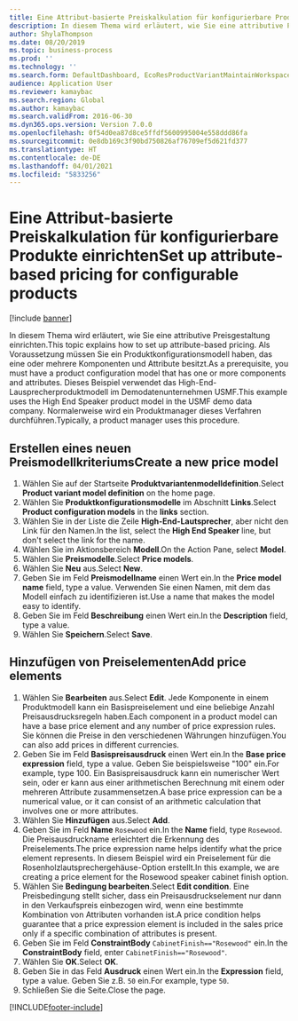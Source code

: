 ```yaml
---
title: Eine Attribut-basierte Preiskalkulation für konfigurierbare Produkte einrichten
description: In diesem Thema wird erläutert, wie Sie eine attributive Preisgestaltung einrichten.
author: ShylaThompson
ms.date: 08/20/2019
ms.topic: business-process
ms.prod: ''
ms.technology: ''
ms.search.form: DefaultDashboard, EcoResProductVariantMaintainWorkspace, PCProductConfigurationModelListPage, PCPriceModelList, PCPriceModel, PCConstraintEditor
audience: Application User
ms.reviewer: kamaybac
ms.search.region: Global
ms.author: kamaybac
ms.search.validFrom: 2016-06-30
ms.dyn365.ops.version: Version 7.0.0
ms.openlocfilehash: 0f54d0ea87d8ce5ffdf5600995004e558ddd86fa
ms.sourcegitcommit: 0e8db169c3f90bd750826af76709ef5d621fd377
ms.translationtype: HT
ms.contentlocale: de-DE
ms.lasthandoff: 04/01/2021
ms.locfileid: "5833256"
---
```

# <a name="set-up-attribute-based-pricing-for-configurable-products"></a><span data-ttu-id="17d46-103">Eine Attribut-basierte Preiskalkulation für konfigurierbare Produkte einrichten</span><span class="sxs-lookup"><span data-stu-id="17d46-103">Set up attribute-based pricing for configurable products</span></span>

[!include [banner](../../includes/banner.md)]

<span data-ttu-id="17d46-104">In diesem Thema wird erläutert, wie Sie eine attributive Preisgestaltung einrichten.</span><span class="sxs-lookup"><span data-stu-id="17d46-104">This topic explains how to set up attribute-based pricing.</span></span> <span data-ttu-id="17d46-105">Als Voraussetzung müssen Sie ein Produktkonfigurationsmodell haben, das eine oder mehrere Komponenten und Attribute besitzt.</span><span class="sxs-lookup"><span data-stu-id="17d46-105">As a prerequisite, you must have a product configuration model that has one or more components and attributes.</span></span> <span data-ttu-id="17d46-106">Dieses Beispiel verwendet das High-End-Lausprecherproduktmodell im Demodatenunternehmen USMF.</span><span class="sxs-lookup"><span data-stu-id="17d46-106">This example uses the High End Speaker product model in the USMF demo data company.</span></span> <span data-ttu-id="17d46-107">Normalerweise wird ein Produktmanager dieses Verfahren durchführen.</span><span class="sxs-lookup"><span data-stu-id="17d46-107">Typically, a product manager uses this procedure.</span></span>


## <a name="create-a-new-price-model"></a><span data-ttu-id="17d46-108">Erstellen eines neuen Preismodellkriteriums</span><span class="sxs-lookup"><span data-stu-id="17d46-108">Create a new price model</span></span>
1. <span data-ttu-id="17d46-109">Wählen Sie auf der Startseite **Produktvariantenmodelldefinition**.</span><span class="sxs-lookup"><span data-stu-id="17d46-109">Select **Product variant model definition** on the home page.</span></span>
2. <span data-ttu-id="17d46-110">Wählen Sie **Produktkonfigurationsmodelle** im Abschnitt **Links**.</span><span class="sxs-lookup"><span data-stu-id="17d46-110">Select **Product configuration models** in the **links** section.</span></span>
3. <span data-ttu-id="17d46-111">Wählen Sie in der Liste die Zeile **High-End-Lautsprecher**, aber nicht den Link für den Namen.</span><span class="sxs-lookup"><span data-stu-id="17d46-111">In the list, select the **High End Speaker** line, but don't select the link for the name.</span></span>
4. <span data-ttu-id="17d46-112">Wählen Sie im Aktionsbereich **Modell**.</span><span class="sxs-lookup"><span data-stu-id="17d46-112">On the Action Pane, select **Model**.</span></span>
5. <span data-ttu-id="17d46-113">Wählen Sie **Preismodelle**.</span><span class="sxs-lookup"><span data-stu-id="17d46-113">Select **Price models**.</span></span>
6. <span data-ttu-id="17d46-114">Wählen Sie **Neu** aus.</span><span class="sxs-lookup"><span data-stu-id="17d46-114">Select **New**.</span></span>
7. <span data-ttu-id="17d46-115">Geben Sie im Feld **Preismodellname** einen Wert ein.</span><span class="sxs-lookup"><span data-stu-id="17d46-115">In the **Price model name** field, type a value.</span></span> <span data-ttu-id="17d46-116">Verwenden Sie einen Namen, mit dem das Modell einfach zu identifizieren ist.</span><span class="sxs-lookup"><span data-stu-id="17d46-116">Use a name that makes the model easy to identify.</span></span>  
8. <span data-ttu-id="17d46-117">Geben Sie im Feld **Beschreibung** einen Wert ein.</span><span class="sxs-lookup"><span data-stu-id="17d46-117">In the **Description** field, type a value.</span></span>
9. <span data-ttu-id="17d46-118">Wählen Sie **Speichern**.</span><span class="sxs-lookup"><span data-stu-id="17d46-118">Select **Save**.</span></span>

## <a name="add-price-elements"></a><span data-ttu-id="17d46-119">Hinzufügen von Preiselementen</span><span class="sxs-lookup"><span data-stu-id="17d46-119">Add price elements</span></span>
1. <span data-ttu-id="17d46-120">Wählen Sie **Bearbeiten** aus.</span><span class="sxs-lookup"><span data-stu-id="17d46-120">Select **Edit**.</span></span> <span data-ttu-id="17d46-121">Jede Komponente in einem Produktmodell kann ein Basispreiselement und eine beliebige Anzahl Preisausdrucksregeln haben.</span><span class="sxs-lookup"><span data-stu-id="17d46-121">Each component in a product model can have a base price element and any number of price expression rules.</span></span> <span data-ttu-id="17d46-122">Sie können die Preise in den verschiedenen Währungen hinzufügen.</span><span class="sxs-lookup"><span data-stu-id="17d46-122">You can also add prices in different currencies.</span></span>  
2. <span data-ttu-id="17d46-123">Geben Sie im Feld **Basispreisausdruck** einen Wert ein.</span><span class="sxs-lookup"><span data-stu-id="17d46-123">In the **Base price expression** field, type a value.</span></span> <span data-ttu-id="17d46-124">Geben Sie beispielsweise "100" ein.</span><span class="sxs-lookup"><span data-stu-id="17d46-124">For example, type 100.</span></span> <span data-ttu-id="17d46-125">Ein Basispreisausdruck kann ein numerischer Wert sein, oder er kann aus einer arithmetischen Berechnung mit einem oder mehreren Attribute zusammensetzen.</span><span class="sxs-lookup"><span data-stu-id="17d46-125">A base price expression can be a numerical value, or it can consist of an arithmetic calculation that involves one or more attributes.</span></span>  
3. <span data-ttu-id="17d46-126">Wählen Sie **Hinzufügen** aus.</span><span class="sxs-lookup"><span data-stu-id="17d46-126">Select **Add**.</span></span>
4. <span data-ttu-id="17d46-127">Geben Sie im Feld **Name** `Rosewood` ein.</span><span class="sxs-lookup"><span data-stu-id="17d46-127">In the **Name** field, type `Rosewood`.</span></span> <span data-ttu-id="17d46-128">Die Preisausdruckname erleichtert die Erkennung des Preiselements.</span><span class="sxs-lookup"><span data-stu-id="17d46-128">The price expression name helps identify what the price element represents.</span></span> <span data-ttu-id="17d46-129">In diesem Beispiel wird ein Preiselement für die Rosenholzlautsprechergehäuse-Option erstellt.</span><span class="sxs-lookup"><span data-stu-id="17d46-129">In this example, we are creating a price element for the Rosewood speaker cabinet finish option.</span></span>  
5. <span data-ttu-id="17d46-130">Wählen Sie **Bedingung bearbeiten**.</span><span class="sxs-lookup"><span data-stu-id="17d46-130">Select **Edit condition**.</span></span> <span data-ttu-id="17d46-131">Eine Preisbedingung stellt sicher, dass ein Preisausdruckselement nur dann in den Verkaufspreis einbezogen wird, wenn eine bestimmte Kombination von Attributen vorhanden ist.</span><span class="sxs-lookup"><span data-stu-id="17d46-131">A price condition helps guarantee that a price expression element is included in the sales price only if a specific combination of attributes is present.</span></span>  
6. <span data-ttu-id="17d46-132">Geben Sie im Feld **ConstraintBody** `CabinetFinish=="Rosewood"` ein.</span><span class="sxs-lookup"><span data-stu-id="17d46-132">In the **ConstraintBody** field, enter `CabinetFinish=="Rosewood"`.</span></span>
7. <span data-ttu-id="17d46-133">Wählen Sie **OK**.</span><span class="sxs-lookup"><span data-stu-id="17d46-133">Select **OK**.</span></span>
8. <span data-ttu-id="17d46-134">Geben Sie in das Feld **Ausdruck** einen Wert ein.</span><span class="sxs-lookup"><span data-stu-id="17d46-134">In the **Expression** field, type a value.</span></span> <span data-ttu-id="17d46-135">Geben Sie z.B. `50` ein.</span><span class="sxs-lookup"><span data-stu-id="17d46-135">For example, type `50`.</span></span> 
9. <span data-ttu-id="17d46-136">Schließen Sie die Seite.</span><span class="sxs-lookup"><span data-stu-id="17d46-136">Close the page.</span></span>



[!INCLUDE[footer-include](../../../includes/footer-banner.md)]